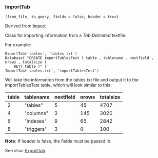 ### ImportTab

``` suneido
(from_file, to_query, fields = false, header = true)
```

Derived from [Import](<Import.md>)

Class for importing information from a *Tab Delimited* textfile.

For example:

``` suneido
ExportTab('tables', 'tables.txt')
Database( "CREATE importTablesTest ( table , tablename , nextfield , nrows , totalsize ) 
    KEY( table )" )
ImportTab('tables.txt', 'importTablesTest')
```

Will take the information from the tables.txt file and output it to the importTablesTest table,
which will look similar to this:

<div class='table-style'>

| table | tablename | nextfield | nrows | totalsize | 
| :---- | :---- | :---- | :---- | :---- |
| 2 | "tables" | 5 | 45 | 4707 | 
| 4 | "columns" | 3 | 145 | 3020 | 
| 6 | "indexes" | 9 | 65 | 2842 | 
| 8 | "triggers" | 3 | 0 | 100 | 

</div>

**Note:** If header is false, the fields must be passed in.

See also: [ExportTab](<ExportTab.md>)